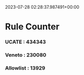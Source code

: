 2023-07-28 02:28:37.987491+00:00
# Rule Counter 
 ### UCATE : 434343

 ### Veneto : 230080

 ### Allowlist : 13929